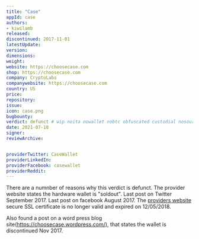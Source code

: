 ```yaml
---
title: "Case"
appId: case
authors:
- kiwilamb
released: 
discontinued: 2017-11-01
latestUpdate:
version:
dimensions: 
weight: 
website: https://choosecase.com
shop: https://choosecase.com
company: CryptoLabs
companywebsite: https://choosecase.com
country: US
price: 
repository: 
issue:
icon: case.png
bugbounty:
verdict: defunct # wip noita nowallet nobtc obfuscated custodial nosource nonverifiable reproducible bounty defunct
date: 2021-07-18
signer:
reviewArchive:


providerTwitter: CaseWallet
providerLinkedIn: 
providerFacebook: casewallet
providerReddit: 
---
```


There are a numnber of reasons why this verdict is defunct.
The provider website states the hardware wallet is "soldout".
Last post on Twitter September 2017.
Last post on facebook August 2017.
The [providers website](https://choosecase.com) secure SSL certificate is no longer valid and expired on 12/05/2018.

Also found a post on a word press blog site(https://choosecase.wordpress.com/), that states the wallet is discontinued Nov 2017.
